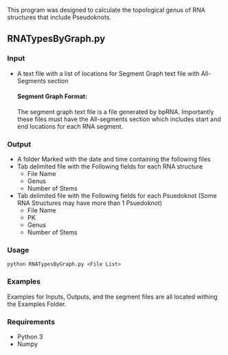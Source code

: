 This program was designed to calculate the topological genus of RNA structures that include Pseudoknots. 

## RNATypesByGraph.py

### Input 
- A text file with a list of locations for Segment Graph text file with All-Segments section

  #### Segment Graph Format:
  The segment graph text file is a file generated by bpRNA. Importantly these files must have the All-segments section which includes start and end locations for each RNA segment. 

### Output
- A folder Marked with the date and time containing the following files
- Tab delimited file with the Following fields for each RNA structure
  - File Name
  - Genus
  - Number of Stems
- Tab delimited file with the Following fields for each Psuedoknot (Some RNA Structures may have more than 1 Psuedoknot)
  - File Name
  - PK
  - Genus
  - Number of Stems
  
### Usage
    python RNATypesByGraph.py <File List>

### Examples

  Examples for Inputs, Outputs, and the segment files are all located withing the Examples Folder. 
    
### Requirements

- Python 3
- Numpy

